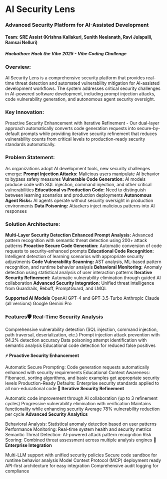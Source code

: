 # AI Security Lens
### Advanced Security Platform for AI-Assisted Development
#### Team: SRE Assist (Krishna Kallakuri, Sunith Neelanath, Ravi Julapalli, Ramsai Nelluri)
##### Hackathon: Hack the Vibe 2025 - Vibe Coding Challenge

### Overview: 

AI Security Lens is a comprehensive security platform that provides real-time threat detection and automated vulnerability mitigation for AI-assisted development workflows. The system addresses critical security challenges in AI-powered software development, including prompt injection attacks, code vulnerability generation, and autonomous agent security oversight.

### Key Innovation:

Proactive Security Enhancement with Iterative Refinement - Our dual-layer approach automatically converts code generation requests into secure-by-default prompts while providing iterative security refinement that reduces vulnerability counts from critical levels to production-ready security standards automatically.

### Problem Statement:

As organizations adopt AI development tools, new security challenges emerge:
**Prompt Injection Attacks:** Malicious users manipulate AI behavior to bypass safety measures
**Vulnerable Code Generation:** AI models produce code with SQL injection, command injection, and other critical vulnerabilities
**Educational vs Production Code:** Need to distinguish between learning scenarios and production deployments
**Autonomous Agent Risks:** AI agents operate without security oversight in production environments
**Data Poisoning:** Attackers inject malicious patterns into AI responses

### Solution Architecture:

**Multi-Layer Security Detection**
**Enhanced Prompt Analysis:** Advanced pattern recognition with semantic threat detection using 200+ attack patterns
**Proactive Secure Code Generation:** Automatic conversion of code requests to security-enhanced prompts
**Educational Code Recognition:** Intelligent detection of learning scenarios with appropriate security adjustments
**Code Vulnerability Scanning:** AST analysis, ML-based pattern recognition, and runtime behavior analysis
**Behavioral Monitoring:** Anomaly detection using statistical analysis of user interaction patterns
**Iterative Security Refinement:** Automatic vulnerability elimination through guided AI collaboration
**Advanced Security Integration:** Unified threat intelligence from Guardrails, Rebuff, PromptGuard, and LMQL

**Supported AI Models**
OpenAI GPT-4 and GPT-3.5-Turbo
Anthropic Claude (all versions)
Google Gemini Pro
### Features🛡️ Real-Time Security Analysis

Comprehensive vulnerability detection (SQL injection, command injection, path traversal, deserialization, etc.)
Prompt injection attack prevention with 94.2% detection accuracy
Data poisoning attempt identification with semantic analysis
Educational code detection for reduced false positives

**⚡ Proactive Security Enhancement**

Automatic Secure Prompting: Code generation requests automatically enhanced with security requirements
Educational Context Awareness: Fibonacci, sorting algorithms, and basic examples get appropriate security levels
Production-Ready Defaults: Enterprise security standards applied to all non-educational code
**🔄 Iterative Security Refinement**

Automatic code improvement through AI collaboration (up to 3 refinement cycles)
Progressive vulnerability elimination with verification
Maintains functionality while enhancing security
Average 78% vulnerability reduction per cycle
 **Advanced Security Analytics**

Behavioral Analysis: Statistical anomaly detection based on user patterns
Performance Monitoring: Real-time system health and security metrics
Semantic Threat Detection: AI-powered attack pattern recognition
Risk Scoring: Combined threat assessment across multiple analysis engines
**🔗 Enterprise Integration**

Multi-LLM support with unified security policies
Secure code sandbox for runtime behavior analysis
Model Context Protocol (MCP) deployment ready
API-first architecture for easy integration
Comprehensive audit logging for compliance
